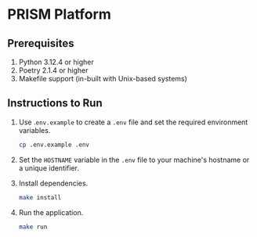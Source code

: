 # PRISM Platform

## Prerequisites

1. Python 3.12.4 or higher
2. Poetry 2.1.4 or higher
3. Makefile support (in-built with Unix-based systems)

## Instructions to Run

1. Use .`env.example` to create a `.env` file and set the required environment variables.
    ```bash
    cp .env.example .env
   ```

2. Set the `HOSTNAME` variable in the `.env` file to your machine's hostname or a unique identifier.

3. Install dependencies.
    ```bash
    make install
    ```

4. Run the application.
    ```bash
   make run
   ```
